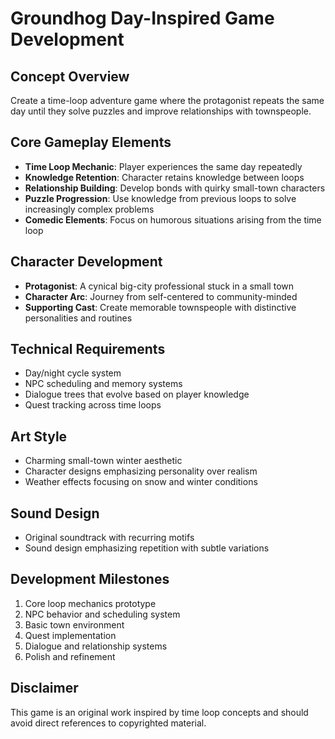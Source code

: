 # Groundhog Day-Inspired Game Development

## Concept Overview
Create a time-loop adventure game where the protagonist repeats the same day until they solve puzzles and improve relationships with townspeople.

## Core Gameplay Elements
- **Time Loop Mechanic**: Player experiences the same day repeatedly
- **Knowledge Retention**: Character retains knowledge between loops
- **Relationship Building**: Develop bonds with quirky small-town characters
- **Puzzle Progression**: Use knowledge from previous loops to solve increasingly complex problems
- **Comedic Elements**: Focus on humorous situations arising from the time loop

## Character Development
- **Protagonist**: A cynical big-city professional stuck in a small town
- **Character Arc**: Journey from self-centered to community-minded
- **Supporting Cast**: Create memorable townspeople with distinctive personalities and routines

## Technical Requirements
- Day/night cycle system
- NPC scheduling and memory systems
- Dialogue trees that evolve based on player knowledge
- Quest tracking across time loops

## Art Style
- Charming small-town winter aesthetic
- Character designs emphasizing personality over realism
- Weather effects focusing on snow and winter conditions

## Sound Design
- Original soundtrack with recurring motifs
- Sound design emphasizing repetition with subtle variations

## Development Milestones
1. Core loop mechanics prototype
2. NPC behavior and scheduling system
3. Basic town environment
4. Quest implementation
5. Dialogue and relationship systems
6. Polish and refinement

## Disclaimer
This game is an original work inspired by time loop concepts and should avoid direct references to copyrighted material.